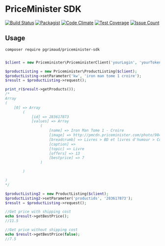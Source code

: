 # PriceMinister SDK
[![Build Status](https://travis-ci.org/pgrimaud/priceminister-sdk.svg?branch=master)](https://travis-ci.org/pgrimaud/priceminister-sdk)
[![Packagist](https://img.shields.io/badge/packagist-install-brightgreen.svg)](https://packagist.org/packages/pgrimaud/priceminister-sdk)
[![Code Climate](https://codeclimate.com/github/pgrimaud/priceminister-sdk/badges/gpa.svg)](https://codeclimate.com/github/pgrimaud/priceminister-sdk)
[![Test Coverage](https://codeclimate.com/github/pgrimaud/priceminister-sdk/badges/coverage.svg)](https://codeclimate.com/github/pgrimaud/priceminister-sdk/coverage)
[![Issue Count](https://codeclimate.com/github/pgrimaud/priceminister-sdk/badges/issue_count.svg)](https://codeclimate.com/github/pgrimaud/priceminister-sdk)
## Usage

```
composer require pgrimaud/priceminister-sdk
```

```php

$client = new Priceminister\PriceministerClient('yourLogin', 'yourToken');

$productListing = new Priceminister\ProductListing($client);
$productListing->setParameter('kw', 'iron man tome 1 croire');
$result = $productListing->request();

print_r($result->getProducts());
/*
Array
(
    [0] => Array
        (
            [id] => 283617873
            [values] => Array
                (
                    [name] => Iron Man Tome 1 - Croire
                    [image] => http://pmcdn.priceminister.com/photo/984727643_ML.jpg
                    [breadcrumb] => Livres > BD et livres d'humour > Comics
                    [caption] => 
                    [topic] => Livre
                    [offers] => 13
                    [bestprice] => 7
                )

        )

)
*/

$productListing2 = new ProductListing($client);
$productListing2->setParameter('productids', '283617873');
$result = $productListing->request();

//Get price with shipping cost
echo $result->getBestPrice();
//11.5

//Get price without shipping cost
echo $result->getBestPrice(false);
//7.5

```